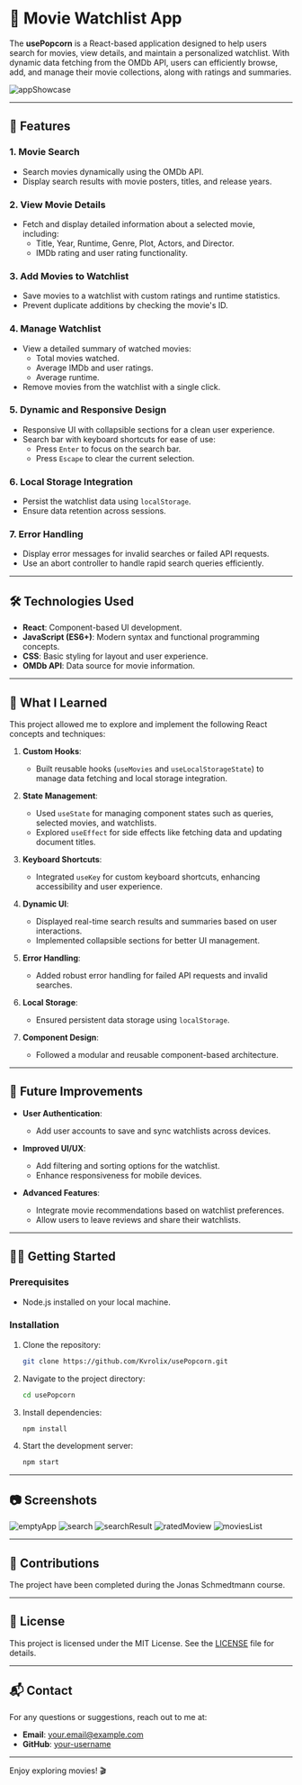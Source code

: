 # 🎥 Movie Watchlist App

The **usePopcorn** is a React-based application designed to help users search for movies, view details, and maintain a personalized watchlist. With dynamic data fetching from the OMDb API, users can efficiently browse, add, and manage their movie collections, along with ratings and summaries.

![appShowcase](assets/usePopcornGif.gif)

---

## 🚀 Features

### **1. Movie Search**
- Search movies dynamically using the OMDb API.
- Display search results with movie posters, titles, and release years.

### **2. View Movie Details**
- Fetch and display detailed information about a selected movie, including:
  - Title, Year, Runtime, Genre, Plot, Actors, and Director.
  - IMDb rating and user rating functionality.

### **3. Add Movies to Watchlist**
- Save movies to a watchlist with custom ratings and runtime statistics.
- Prevent duplicate additions by checking the movie's ID.

### **4. Manage Watchlist**
- View a detailed summary of watched movies:
  - Total movies watched.
  - Average IMDb and user ratings.
  - Average runtime.
- Remove movies from the watchlist with a single click.

### **5. Dynamic and Responsive Design**
- Responsive UI with collapsible sections for a clean user experience.
- Search bar with keyboard shortcuts for ease of use:
  - Press `Enter` to focus on the search bar.
  - Press `Escape` to clear the current selection.

### **6. Local Storage Integration**
- Persist the watchlist data using `localStorage`.
- Ensure data retention across sessions.

### **7. Error Handling**
- Display error messages for invalid searches or failed API requests.
- Use an abort controller to handle rapid search queries efficiently.

---

## 🛠️ Technologies Used

- **React**: Component-based UI development.
- **JavaScript (ES6+)**: Modern syntax and functional programming concepts.
- **CSS**: Basic styling for layout and user experience.
- **OMDb API**: Data source for movie information.

---



## 📖 What I Learned

This project allowed me to explore and implement the following React concepts and techniques:

1. **Custom Hooks**:
   - Built reusable hooks (`useMovies` and `useLocalStorageState`) to manage data fetching and local storage integration.

2. **State Management**:
   - Used `useState` for managing component states such as queries, selected movies, and watchlists.
   - Explored `useEffect` for side effects like fetching data and updating document titles.

3. **Keyboard Shortcuts**:
   - Integrated `useKey` for custom keyboard shortcuts, enhancing accessibility and user experience.

4. **Dynamic UI**:
   - Displayed real-time search results and summaries based on user interactions.
   - Implemented collapsible sections for better UI management.

5. **Error Handling**:
   - Added robust error handling for failed API requests and invalid searches.

6. **Local Storage**:
   - Ensured persistent data storage using `localStorage`.

7. **Component Design**:
   - Followed a modular and reusable component-based architecture.

---

## 🌟 Future Improvements

- **User Authentication**:
  - Add user accounts to save and sync watchlists across devices.

- **Improved UI/UX**:
  - Add filtering and sorting options for the watchlist.
  - Enhance responsiveness for mobile devices.

- **Advanced Features**:
  - Integrate movie recommendations based on watchlist preferences.
  - Allow users to leave reviews and share their watchlists.

---

## 🧑‍💻 Getting Started

### Prerequisites
- Node.js installed on your local machine.

### Installation
1. Clone the repository:
   ```bash
   git clone https://github.com/Kvrolix/usePopcorn.git
   ```
2. Navigate to the project directory:
   ```bash
   cd usePopcorn
   ```
3. Install dependencies:
   ```bash
   npm install
   ```
4. Start the development server:
   ```bash
   npm start
   ```

---

## 📷 Screenshots
![emptyApp](assets/image1.PNG)
![search](assets/image2.PNG)
![searchResult](assets/image3.PNG)
![ratedMoview](assets/image4.PNG)
![moviesList](assets/image5.PNG)

---

## 🤝 Contributions

The project have been completed during the Jonas Schmedtmann course.

---

## 📝 License

This project is licensed under the MIT License. See the [LICENSE](LICENSE) file for details.

---

## 📬 Contact

For any questions or suggestions, reach out to me at:
- **Email**: your.email@example.com
- **GitHub**: [your-username](https://github.com/your-username)

---

Enjoy exploring movies! 🎬
